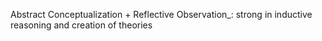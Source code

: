 Abstract Conceptualization + Reflective Observation_: strong in inductive reasoning and creation of theories